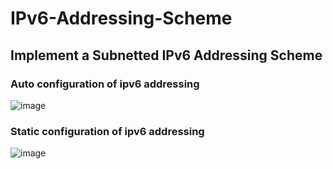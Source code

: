 # IPv6-Addressing-Scheme
## Implement a Subnetted IPv6 Addressing Scheme

### Auto configuration of ipv6 addressing
![image](https://user-images.githubusercontent.com/80621346/165921643-68baab6d-ad25-4992-82de-43d28e207f2c.png)
### Static configuration of ipv6 addressing
![image](https://user-images.githubusercontent.com/92975106/165922554-367cde5e-ff02-4764-9ff6-d2eff0ef19c6.png)

